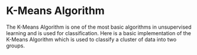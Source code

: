 # K-Means Algorithm
The K-Means Algorithm is one of the most basic algorithms in  unsupervised learning and is used for classification. Here is a basic implementation of the K-Means Algorithm which is used to classify a cluster of data into two groups.

